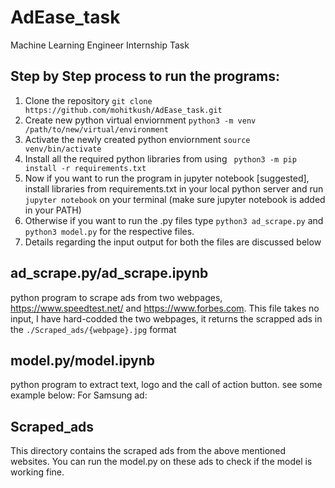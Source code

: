 # AdEase_task
Machine Learning Engineer  Internship Task 

## Step by Step process to run the programs:
1. Clone the repository ``` git clone https://github.com/mohitkush/AdEase_task.git ```
2. Create new python virtual enviornment ``` python3 -m venv /path/to/new/virtual/environment ```
3. Activate the newly created python enviornment ```source venv/bin/activate```
4. Install all the required python libraries from using ``` python3 -m pip install -r requirements.txt```
5. Now if you want to run the program in jupyter notebook [suggested], install libraries from requirements.txt in your local python server and run ```jupyter notebook``` on your terminal (make sure jupyter notebook is added in your PATH)
6. Otherwise if you want to run the .py files type ```python3 ad_scrape.py``` and ```python3 model.py``` for the respective files.
7. Details regarding the input output for both the files are discussed below

## ad_scrape.py/ad_scrape.ipynb
python program to scrape ads from two webpages, https://www.speedtest.net/ and https://www.forbes.com. This file takes no input, I have hard-codded the two webpages, it returns the scrapped ads in the ```./Scraped_ads/{webpage}.jpg``` format

## model.py/model.ipynb
python program to extract text, logo and the call of action button. see some example below:
For Samsung ad:


## Scraped_ads
This directory contains the scraped ads from the above mentioned websites. You can run the model.py on these ads to check if the model is working fine.
